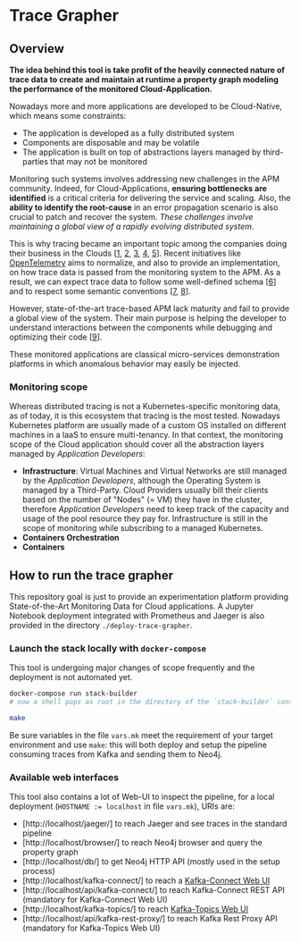 # Trace Grapher

## Overview

**The idea behind this tool is take profit of the heavily connected nature of trace data to create and maintain at runtime a property graph modeling the performance of the monitored Cloud-Application.**

Nowadays more and more applications are developed to be Cloud-Native, which means some constraints:

- The application is developed as a fully distributed system
- Components are disposable and may be volatile
- The application is built on top of abstractions layers managed by third-parties that may not be monitored

Monitoring such systems involves addressing new challenges in the APM community.
Indeed, for Cloud-Applications, **ensuring bottlenecks are identified** is a critical criteria for delivering the service and scaling.
Also, the **ability to identify the root-cause** in an error propagation scenario is also crucial to patch and recover the system.
*These challenges involve maintaining a global view of a rapidly evolving distributed system*.

This is why tracing became an important topic among the companies doing their business in the Clouds [[1], [2], [3], [4], [5]].
Recent initiatives like [OpenTelemetry](https://opentelemetry.io) aims to normalize, and also to provide an implementation, on how trace data is passed from the monitoring system to the APM.
As a result, we can expect trace data to follow some well-defined schema [[6]] and to respect some semantic conventions [[7], [8]].

However, state-of-the-art trace-based APM lack maturity and fail to provide a global view of the system.
Their main purpose is helping the developer to understand interactions between the components while debugging and optimizing their code [[9]].

[1]: https://eng.uber.com/distributed-tracing/ "Uber evolution of tracing"
[2]: https://blog.twitter.com/engineering/en_us/a/2012/distributed-systems-tracing-with-zipkin.html "Twitter opensourced Zipkin"
[3]: https://ai.google/research/pubs/pub36356 "Google publication on Dapper"
[4]: https://www.usenix.org/system/files/osdi18-veeraraghavan.pdf "Facebook publication Maelstrom"
[5]: https://eng.lyft.com/envoy-joins-the-cncf-dc18baefbc22 "Lyft with Envoy-Proxy"
[6]: https://github.com/open-telemetry/opentelemetry-specification/blob/master/specification/api-tracing.md "OpenTelemetry Tracing API"
[7]: https://github.com/open-telemetry/opentelemetry-specification/blob/master/specification/data-resource-semantic-conventions.md "Resource Semantic Conventions"
[8]: https://github.com/open-telemetry/opentelemetry-specification/blob/master/specification/data-semantic-conventions.md#span-conventions "Span Semantic Conventions"
[9]: https://medium.com/@copyconstruct/distributed-tracing-weve-been-doing-it-wrong-39fc92a857df "Distributed Tracing — we’ve been doing it wrong Cindy Sridharan"

These monitored applications are classical micro-services demonstration platforms in which anomalous behavior may easily be injected.

### Monitoring scope

Whereas distributed tracing is not a Kubernetes-specific monitoring data, as of today, it is this ecosystem that tracing is the most tested.
Nowadays Kubernetes platform are usually made of a custom OS installed on different machines in a IaaS to ensure multi-tenancy.
In that context, the monitoring scope of the Cloud application should cover all the abstraction layers managed by *Application Developers*:

- **Infrastructure**: Virtual Machines and Virtual Networks are still managed by the *Application Developers*, although the Operating System is managed by a Third-Party.
  Cloud Providers usually bill their clients based on the number of "Nodes" (= VM) they have in the cluster, therefore *Application Developers* need to keep track of the capacity and usage of the pool resource they pay for.
  Infrastructure is still in the scope of monitoring while subscribing to a managed Kubernetes.
- **Containers Orchestration**
- **Containers**

## How to run the trace grapher

This repository goal is just to provide an experimentation platform providing State-of-the-Art Monitoring Data for Cloud applications.
A Jupyter Notebook deployment integrated with Prometheus and Jaeger is also provided in the directory `./deploy-trace-grapher`.

### Launch the stack locally with `docker-compose`

This tool is undergoing major changes of scope frequently and the deployment is not automated yet.

```sh
docker-compose run stack-builder
# now a shell pops as root in the directory of the `stack-builder` container

make
```

Be sure variables in the file `vars.mk` meet the requirement of your target environment and use `make`: this will both deploy and setup the pipeline consuming traces from Kafka and sending them to Neo4j.

### Available web interfaces

This tool also contains a lot of Web-UI to inspect the pipeline, for a local deployment (`HOSTNAME := localhost` in file `vars.mk`), URIs are:

- [http://localhost/jaeger/] to reach Jaeger and see traces in the standard pipeline
- [http://localhost/browser/] to reach Neo4j browser and query the property graph
- [http://localhost/db/] to get Neo4j HTTP API (mostly used in the setup process)
- [http://localhost/kafka-connect/] to reach a [Kafka-Connect Web UI](https://github.com/lensesio/kafka-connect-ui)
- [http://localhost/api/kafka-connect/] to reach Kafka-Connect REST API (mandatory for Kafka-Connect Web UI)
- [http://localhost/kafka-topics/] to reach [Kafka-Topics Web UI](https://github.com/lensesio/kafka-topics-ui)
- [http://localhost/api/kafka-rest-proxy/] to reach Kafka Rest Proxy API (mandatory for Kafka-Topics Web UI)
